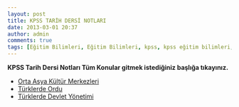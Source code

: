 ```yaml
---
layout: post
title: KPSS TARİH DERSİ NOTLARI
date: 2013-03-01 20:37
author: admin
comments: true
tags: [Eğitim Bilimleri, Eğitim Bilimleri, kpss, kpss eğitim bilimleri, KPSS GKGY, Tarih]
---
```

<strong>KPSS Tarih Dersi Notları Tüm Konular gitmek istediğiniz başlığa tıkayınız.</strong>
<ul>
	<li><a href="http://egitimvaktim.com/orta-asya-kultur-merkezleri" target="_blank"><span style="line-height: 13px;">Orta Asya Kültür Merkezleri</span></a></li>
	<li><a href="http://egitimvaktim.com/turklerde-ordu" target="_blank">Türklerde Ordu</a></li>
	<li><a href="http://egitimvaktim.com/turklerde-devlet-yonetimi" target="_blank">Türklerde Devlet Yönetimi</a></li>
</ul>
